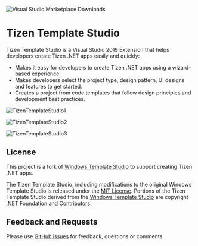 ![Visual Studio Marketplace Downloads](https://img.shields.io/visual-studio-marketplace/d/Tizen.Tailor?style=flat-square)

# Tizen Template Studio
Tizen Template Studio is a Visual Studio 2019 Extension that helps developers create Tizen .NET apps easily and quickly:
 - Makes it easy for developers to create Tizen .NET apps using a wizard-based experience.
 - Makes developers select the project type, design pattern, UI designs and features to get started.
 - Creates a project from code templates that follow design principles and development best practices.

![TizenTemplateStudio1](https://user-images.githubusercontent.com/44826697/83482929-6dcaf780-a4dc-11ea-8cb3-7a6ab4a03750.png)

![TizenTemplateStudio2](https://user-images.githubusercontent.com/44826697/83482944-77545f80-a4dc-11ea-86bf-f1e0be37dafb.png)

![TizenTemplateStudio3](https://user-images.githubusercontent.com/44826697/83482954-7b807d00-a4dc-11ea-94a5-920077dad8b6.png)

## License
This project is a fork of [Windows Template Studio](https://github.com/microsoft/WindowsTemplateStudio) to support creating Tizen .NET apps.

The Tizen Template Studio, including modifications to the original Windows Template Studio is released under the [MIT License](LICENSE.md). Portions of the Tizen Template Studio derived from the [Windows Template Studio](https://github.com/microsoft/WindowsTemplateStudio) are copyright .NET Foundation and Contributors.

## Feedback and Requests
Please use [GitHub issues](https://github.com/Samsung/TizenTemplateStudio/issues) for feedback, questions or comments.
